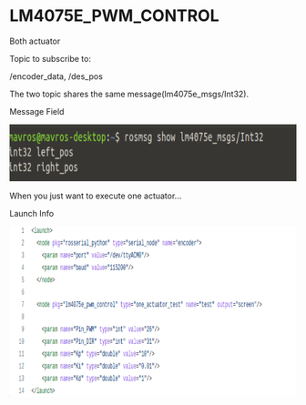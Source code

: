 # LM4075E_PWM_CONTROL

Both actuator

Topic to subscribe to:

/encoder_data, /des_pos

The two topic shares the same message(lm4075e_msgs/Int32).

Message Field

<img src="lm4075e_pwm_control/picture/Two_actuator_subscribe.png" width="680" height="100" />

When you just want to execute one actuator...

Launch Info

<img src="lm4075e_pwm_control/picture/one_lm4075e_pwm_control_launch.png" width="680" height="300" />
